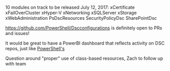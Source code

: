 10 modules on track to be released July 12, 2017:
xCertificate
xFailOverCluster
xHyper-V
xNetworking
xSQLServer
xStorage
xWebAdministration
PsDscResources
SecurityPolicyDsc
SharePointDsc 

https://github.com/PowerShell/Dscconfigurations is definitely open to PRs and issues! 

It would be great to have a PowerBI dashboard that reflects activity on DSC repos, just like [PowerShell's](aka.ms/psgithubbi)

Question around "proper" use of class-based resources, Zach to follow up with team
